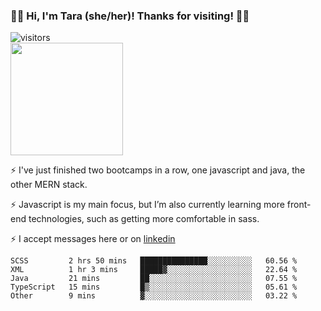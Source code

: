 ### 👋🏾 Hi, I'm Tara (she/her)! Thanks for visiting! 👋🏾
![visitors](https://visitor-badge.glitch.me/badge?page_id=qualmless)
<BR>
<img height="180em" src="https://github-readme-stats.vercel.app/api?username=qualmless&show_icons=true&hide_border=true&&count_private=true&include_all_commits=true" />

⚡️ I've just finished two bootcamps in a row, one javascript and java, the other MERN stack. 

⚡️ Javascript is my main focus, but I’m also currently learning more front-end technologies, such as getting more comfortable in sass. 

⚡️ I accept messages here or on <a href="https://www.linkedin.com/in/tarajdunmore/">linkedin</a>

<!--START_SECTION:waka-->
```text
SCSS         2 hrs 50 mins   ███████████████░░░░░░░░░░   60.56 % 
XML          1 hr 3 mins     █████▓░░░░░░░░░░░░░░░░░░░   22.64 % 
Java         21 mins         ██░░░░░░░░░░░░░░░░░░░░░░░   07.55 % 
TypeScript   15 mins         █▒░░░░░░░░░░░░░░░░░░░░░░░   05.61 % 
Other        9 mins          ▓░░░░░░░░░░░░░░░░░░░░░░░░   03.22 % 
```
<!--END_SECTION:waka-->

<!--
**qualmless/qualmless** is a ✨ _special_ ✨ repository because its `README.md` (this file) appears on your GitHub profile.

Here are some ideas to get you started:
- 🔭 I’m currently working on ...
- 👯 I’m looking to collaborate on ...
- 🤔 I’m looking for help with ...
- 💬 Ask me about ...
- 📫 How to reach me: ...
- ⚡ Fun fact: ...
-->
